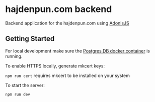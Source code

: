 # hajdenpun.com backend

Backend application for the hajdenpun.com using [AdonisJS](https://adonisjs.com/)

## Getting Started

For local development make sure the [Postgres DB docker container](https://bitbucket.org/hajdenpun/hnp-postgres/src/main/) is running.

To enable HTTPS locally, generate mkcert keys:

`npm run cert` requires mkcert to be installed on your system

To start the server:

`npm run dev`

